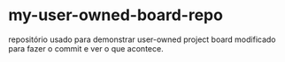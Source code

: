 # my-user-owned-board-repo
repositório usado para demonstrar user-owned project board
modificado para fazer o commit e ver o que acontece.
